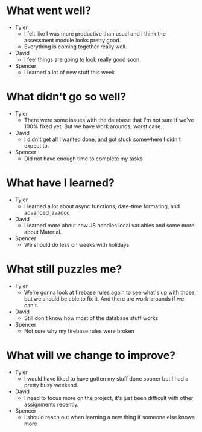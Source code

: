 # What went well?   

* Tyler   
    * I felt like I was more productive than usual and I think the assessment module looks pretty good.
    * Everything is coming together really well.
* David   
    * I feel things are going to look really good soon.
* Spencer   
    * I learned a lot of new stuff this week
    
# What didn't go so well?   

* Tyler    
    * There were some issues with the database that I'm not sure if we've 100% fixed yet.  But we have work arounds, worst case.
* David  
    * I didn't get all I wanted done, and got stuck somewhere I didn't expect to.
* Spencer  
    * Did not have enough time to complete my tasks

# What have I learned?   

* Tyler     
    * I learned a lot about async functions, date-time formating, and advanced javadoc
* David   
    * I learned more about how JS handles local variables and some more about Material.
* Spencer   
    * We should do less on weeks with holidays

# What still puzzles me?   

* Tyler   
    * We're gonna look at firebase rules again to see what's up with those, but we should be able to fix it.  And there are work-arounds if we can't.
* David   
    * Still don't know how most of the database stuff works.
* Spencer   
    * Not sure why my firebase rules were broken

# What will we change to improve?   

* Tyler   
    * I would have liked to have gotten my stuff done sooner but I had a pretty busy weekend.
* David   
    * I need to focus more on the project, it's just been difficult with other assignments recently.
* Spencer   
    * I should reach out when learning a new thing if someone else knows more
